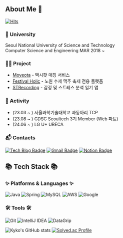 ## About Me 👋
[![Hits](https://hits.seeyoufarm.com/api/count/incr/badge.svg?url=https%3A%2F%2Fgithub.com%2Frhrudska987&count_bg=%2379C83D&title_bg=%231B97DE&icon=&icon_color=%23E7E7E7&title=hits&edge_flat=false)](https://hits.seeyoufarm.com)

### 🏫 University 
Seoul National University of Science and Technology <br>
Computer Science and Engineering MAR 2018 ~

### 👨‍💻 Project
- [Moyeota](https://github.com/TeamFighting/MoyeoTa-Back) - 택시팟 매칭 서비스
- [Festival Holic](https://github.com/FS-2023-FestivalHolic/FH-Server) - 노원 수제 맥주 축제 전용 플랫폼
- [STRecording](https://github.com/Solution-Challenge-stress-solution) - 감정 및 스트레스 분석 일기 앱

### 💁 Activity 
- (23.03 ~ ) 서울과학기술대학교 과동아리 TCP
- (23.08 ~ ) GDSC Seoultech 3기 Member (Web 파트)
- (24.06 ~ ) LG U+ URECA

### :mailbox_with_mail: Contacts
[![Tech Blog Badge](http://img.shields.io/badge/-Tech%20blog-black?style=flat-square&logo=github&link=https://kyko.tistory.com/)](https://kyko.tistory.com/)
[![Gmail Badge](https://img.shields.io/badge/Gmail-d14836?style=flat-square&logo=Gmail&logoColor=white&link=mailto:koc2827@gmail.com)](mailto:koc2827@gmail.com)
[![Notion Badge](https://img.shields.io/badge/Portfolio-black?style=flat-square&logo=Notion&link=https://perfect-gorgonzola-fdf.notion.site/Backend-Engineer-1ca500cfb36b490d91f75f82de2077a7?pvs=4)](https://perfect-gorgonzola-fdf.notion.site/Backend-Engineer-1ca500cfb36b490d91f75f82de2077a7?pvs=4)


## 📚 Tech Stack 📚
### ✨ Platforms & Languages ✨
![Java](https://img.shields.io/badge/Java-007396.svg?&style=for-the-badge&logo=Java&logoColor=white)
![Spring](https://img.shields.io/badge/SpringBoot-6DB33F.svg?&style=for-the-badge&logo=Spring&logoColor=white)
![MySQL](https://img.shields.io/badge/MySQL-4479A1.svg?&style=for-the-badge&logo=MySQL&logoColor=white)
![AWS](https://img.shields.io/badge/aws-232F3E?style=for-the-badge&logo=aws&logoColor=white)
![Google](https://img.shields.io/badge/GCP-4285F4?style=for-the-badge&logo=Google&logoColor=blue)

### 🛠 Tools 🛠
![Git](https://img.shields.io/badge/Git-F05032.svg?&style=for-the-badge&logo=Git&logoColor=white)
![IntelliJ IDEA](https://img.shields.io/badge/IntelliJ-000000.svg?&style=for-the-badge&logo=IntelliJ&logoColor=white)
![DataGrip](https://img.shields.io/badge/DataGrip-000000?style=for-the-badge&logo=DataGrip&logoColor=white)



![Kyko's GitHub stats](https://github-readme-stats.vercel.app/api?username=rhrudska987&show_icons=true&theme=cobalt)
[![Solved.ac Profile](http://mazassumnida.wtf/api/generate_badge?boj=rhrudska987)](https://solved.ac/rhrudska987)



<!--
**rhrudska987/rhrudska987** is a ✨ _special_ ✨ repository because its `README.md` (this file) appears on your GitHub profile.

Here are some ideas to get you started:

- 🔭 I’m currently working on ...
- 🌱 I’m currently learning ...
- 👯 I’m looking to collaborate on ...
- 🤔 I’m looking for help with ...
- 💬 Ask me about ...
- 📫 How to reach me: ...
- 😄 Pronouns: ...
- ⚡ Fun fact: ...
-->
